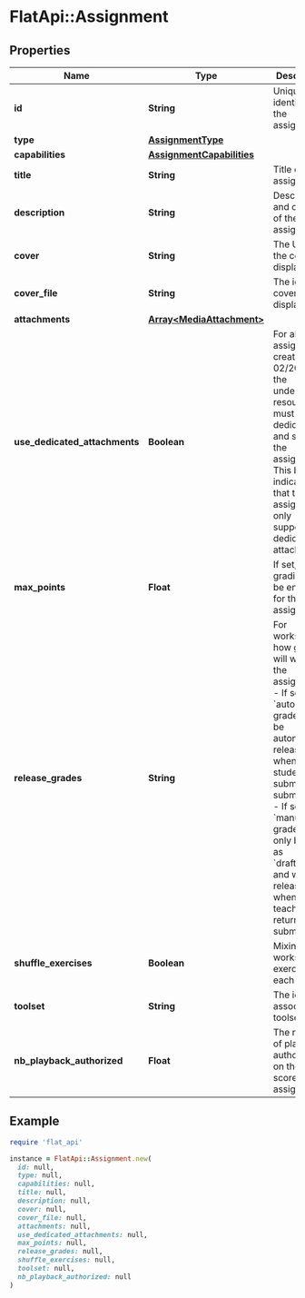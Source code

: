 # FlatApi::Assignment

## Properties

| Name | Type | Description | Notes |
| ---- | ---- | ----------- | ----- |
| **id** | **String** | Unique identifier of the assignment |  |
| **type** | [**AssignmentType**](AssignmentType.md) |  |  |
| **capabilities** | [**AssignmentCapabilities**](AssignmentCapabilities.md) |  |  |
| **title** | **String** | Title of the assignment |  |
| **description** | **String** | Description and content of the assignment | [optional] |
| **cover** | **String** | The URL of the cover to display | [optional] |
| **cover_file** | **String** | The id of the cover to display | [optional] |
| **attachments** | [**Array&lt;MediaAttachment&gt;**](MediaAttachment.md) |  |  |
| **use_dedicated_attachments** | **Boolean** | For all assignments created after 02/2023, all the underlying resources must be dedicated and stored in the assignment. This boolean indicates that this assignment only supports dedicated attachments.  | [optional] |
| **max_points** | **Float** | If set, the grading will be enabled for the assignement  | [optional] |
| **release_grades** | **String** | For worksheets, how grading will work for the assignment: - If set to &#x60;auto&#x60;, the grades will be automatically released when the student submits the submissions - If set to &#x60;manual&#x60;, the grades will only be set as &#x60;draftGrade&#x60; and will be released when the teacher returns the submissions  | [optional] |
| **shuffle_exercises** | **Boolean** | Mixing worksheets exercises for each student | [optional] |
| **toolset** | **String** | The id of the associated toolset | [optional] |
| **nb_playback_authorized** | **Float** | The number of playback authorized on the scores of the assignment. | [optional] |

## Example

```ruby
require 'flat_api'

instance = FlatApi::Assignment.new(
  id: null,
  type: null,
  capabilities: null,
  title: null,
  description: null,
  cover: null,
  cover_file: null,
  attachments: null,
  use_dedicated_attachments: null,
  max_points: null,
  release_grades: null,
  shuffle_exercises: null,
  toolset: null,
  nb_playback_authorized: null
)
```

